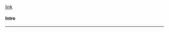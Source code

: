 ### 
[link]()

#### Intro 


<!--- *********************************************************************************************************************************************** --->
--- 